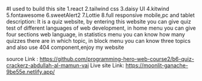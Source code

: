 

#I used to build this site
1.react
2.tailwind css
3.daisy UI
4.kitwind
5.fontawesome
6.sweetAlert2
7.Lottie
8.full responsive mobile,pc and tablet
description:
It is a quiz website, by entering this website you can give quiz test of different languages of web development, in home menu you can give four sections web language, in statistics menu you can know how many quizzes there are in which topic, in block menu you can know three topics and also use 404 component,enjoy my website

source Link : https://github.com/programming-hero-web-course2/b6-quiz-crackerz-abdullah-al-mamun-vai
Live site Link: https://moonlit-ganache-9be55e.netlify.app/